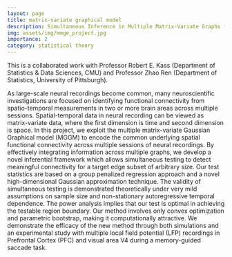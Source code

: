 ```yaml
---
layout: page
title: matrix-variate graphical model
description: Simultaneous Inference in Multiple Matrix-Variate Graphs for High-Dimensional Neural Recordings
img: assets/img/mmge_project.jpg
importance: 2
category: statistical theory
---
```


This is a collaborated work with Professor Robert E. Kass (Department of Statistics & Data Sciences, CMU) and Professor Zhao Ren (Department of Statistics, University of Pittsburgh).

As large-scale neural recordings become common, many neuroscientific investigations are focused on identifying functional connectivity from spatio-temporal measurements in two or more brain areas across multiple sessions. Spatial-temporal data in neural recording can be viewed as matrix-variate data, where the first dimension is time and second dimension is space. In this project, we exploit the multiple matrix-variate Gaussian Graphical model (MGGM) to encode the common underlying spatial functional connectivity across multiple sessions of neural recordings. By effectively integrating information across multiple graphs, we develop a novel inferential framework which allows simultaneous testing to detect meaningful connectivity for a target edge subset of arbitrary size. Our test statistics are based on a group penalized regression approach and a novel high-dimensional Gaussian approximation technique. The validity of simultaneous testing is demonstrated theoretically under very mild assumptions on sample size and non-stationary autoregressive temporal dependence. The power analysis implies that our test is optimal in achieving the testable region boundary. Our method involves only convex optimization and parametric bootstrap, making it computationally attractive. We demonstrate the efficacy of the new method through both simulations and an experimental study with multiple local field potential (LFP) recordings in Prefrontal Cortex (PFC) and visual area V4 during a memory-guided saccade task.